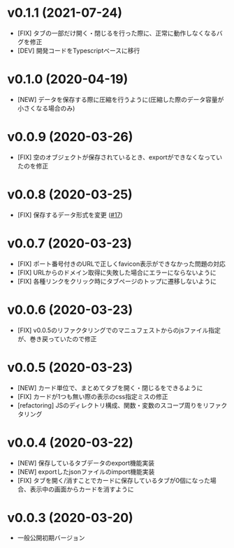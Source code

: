 # v0.1.1 (2021-07-24)
- [FIX] タブの一部だけ開く・閉じるを行った際に、正常に動作しなくなるバグを修正
- [DEV] 開発コードをTypescriptベースに移行

# v0.1.0 (2020-04-19)
- [NEW] データを保存する際に圧縮を行うように(圧縮した際のデータ容量が小さくなる場合のみ)

# v0.0.9 (2020-03-26)
- [FIX] 空のオブジェクトが保存されているとき、exportができなくなっていたのを修正

# v0.0.8 (2020-03-25)
- [FIX] 保存するデータ形式を変更 ([#17](https://github.com/ik11235/SyncTabClipper/pull/17))

# v0.0.7 (2020-03-23)
- [FIX] ポート番号付きのURLで正しくfavicon表示ができなかった問題の対応
- [FIX] URLからのドメイン取得に失敗した場合にエラーにならないように
- [FIX] 各種リンクをクリック時にタブページのトップに遷移しないように

# v0.0.6 (2020-03-23)
- [FIX] v0.0.5のリファクタリングでのマニュフェストからのjsファイル指定が、巻き戻っていたので修正

# v0.0.5 (2020-03-23)
- [NEW] カード単位で、まとめてタブを開く・閉じるをできるように
- [FIX] カードが1つも無い際の表示のcss指定ミスの修正
- [refactoring] JSのディレクトリ構成、関数・変数のスコープ周りをリファクタリング

# v0.0.4 (2020-03-22)

- [NEW] 保存しているタブデータのexport機能実装
- [NEW] exportしたjsonファイルのimport機能実装
- [FIX] タブを開く/消すことでカードに保存しているタブが0個になった場合、表示中の画面からカードを消すように

# v0.0.3 (2020-03-20)
- 一般公開初期バージョン
